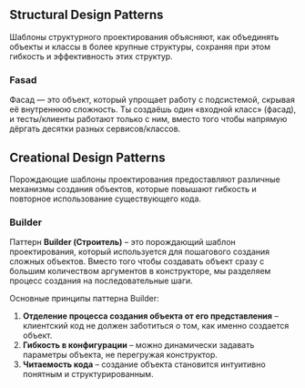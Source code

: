 ## Structural Design Patterns

Шаблоны структурного проектирования объясняют, как объединять объекты и классы в более крупные структуры, сохраняя при 
этом гибкость и эффективность этих структур.

### Fasad

Фасад — это объект, который упрощает работу с подсистемой, скрывая её внутреннюю сложность.
Ты создаёшь один «входной класс» (фасад), и тесты/клиенты работают только с ним, вместо того чтобы напрямую дёргать 
десятки разных сервисов/классов.


## Creational Design Patterns

Порождающие шаблоны проектирования предоставляют различные механизмы создания объектов, которые повышают гибкость и 
повторное использование существующего кода.

### Builder

Паттерн **Builder (Строитель)** – это порождающий шаблон проектирования, который используется для пошагового создания 
сложных объектов. Вместо того чтобы создавать объект сразу с большим количеством аргументов в конструкторе, мы разделяем 
процесс создания на последовательные шаги.

Основные принципы паттерна Builder:

1. **Отделение процесса создания объекта от его представления** – клиентский код не должен заботиться о том, как именно создается объект.
2. **Гибкость в конфигурации** – можно динамически задавать параметры объекта, не перегружая конструктор.
3. **Читаемость кода** – создание объекта становится интуитивно понятным и структурированным.